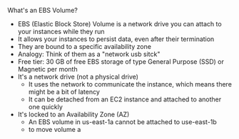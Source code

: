 What's an EBS Volume?
- EBS (Elastic Block Store) Volume is a network drive you can attach to your instances while they run
- It allows your instances to persist data, even after their termination
- They are bound to a specific availability zone
- Analogy: Think of them as a "network usb sitck"
- Free tier: 30 GB of free EBS storage of type General Purpose (SSD) or Magnetic per month
- It's a network drive (not a physical drive)
	- It uses the network to communicate the instance, which means there might be a bit of latency
	- It can be detached from an EC2 instance and attached to another one quickly
- It's locked to an Availability Zone (AZ)
	- An EBS volume in us-east-1a cannot be attached to use-east-1b
	- to move volume a